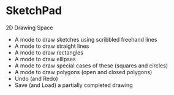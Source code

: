 # SketchPad
 2D Drawing Space

- A mode to draw sketches using scribbled freehand lines 
- A mode to draw straight lines 
- A mode to draw rectangles 
- A mode to draw ellipses
- A mode to draw special cases of these (squares and circles) 
- A mode to draw polygons (open and closed polygons) 
- Undo (and Redo) 
- Save (and Load) a partially completed drawing
